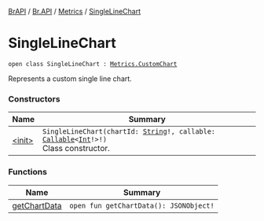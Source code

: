 [BrAPI](../../../index.md) / [Br.API](../../index.md) / [Metrics](../index.md) / [SingleLineChart](./index.md)

# SingleLineChart

`open class SingleLineChart : `[`Metrics.CustomChart`](../-custom-chart/index.md)

Represents a custom single line chart.

### Constructors

| Name | Summary |
|---|---|
| [&lt;init&gt;](-init-.md) | `SingleLineChart(chartId: `[`String`](https://kotlinlang.org/api/latest/jvm/stdlib/kotlin/-string/index.html)`!, callable: `[`Callable`](https://docs.oracle.com/javase/8/docs/api/java/util/concurrent/Callable.html)`<`[`Int`](https://kotlinlang.org/api/latest/jvm/stdlib/kotlin/-int/index.html)`!>!)`<br>Class constructor. |

### Functions

| Name | Summary |
|---|---|
| [getChartData](get-chart-data.md) | `open fun getChartData(): JSONObject!` |
